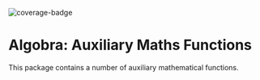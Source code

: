 ![coverage-badge](https://img.shields.io/badge/coverage-89.7%25-green?cacheSeconds=86400&style=flat)
# Algobra: Auxiliary Maths Functions
This package contains a number of auxiliary mathematical functions.
